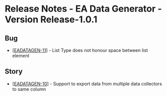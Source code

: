 # Release Notes - EA Data Generator - Version Release-1.0.1

## Bug

*   [[EADATAGEN-11](https://projects.cdk.com/browse/EADATAGEN-11)] - List Type does not honour space between list element

## Story

*   [[EADATAGEN-10](https://projects.cdk.com/browse/EADATAGEN-10)] - Support to export data from multiple data collectors to same column